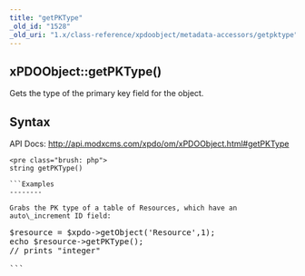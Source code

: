 ```yaml
---
title: "getPKType"
_old_id: "1528"
_old_uri: "1.x/class-reference/xpdoobject/metadata-accessors/getpktype"
---
```


xPDOObject::getPKType()
-----------------------

Gets the type of the primary key field for the object.

Syntax
------

API Docs: <http://api.modxcms.com/xpdo/om/xPDOObject.html#getPKType>

```
<pre class="brush: php">
string getPKType()

```Examples
--------

Grabs the PK type of a table of Resources, which have an auto\_increment ID field:

```
<pre class="brush: php">
$resource = $xpdo->getObject('Resource',1);
echo $resource->getPKType();
// prints "integer"

```